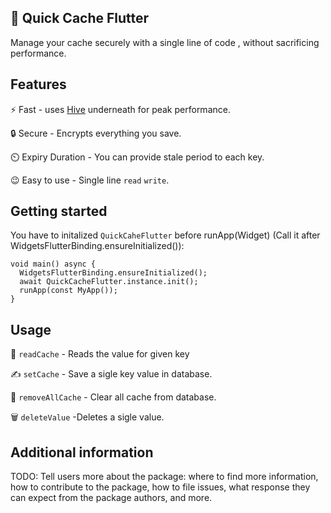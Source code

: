 
## 🚀 Quick Cache Flutter 

Manage your cache  securely with a single line of code , without sacrificing performance.
## Features

⚡ Fast - uses [Hive](https://pub.dev/packages/hive) underneath for peak performance.

🔒 Secure - Encrypts everything you save.

⏲️ Expiry Duration - You can provide stale period to each key.

😉 Easy to use - Single line ``read`` ``write``.

## Getting started

You have to initalized ```QuickCaheFlutter``` before runApp(Widget) (Call it after WidgetsFlutterBinding.ensureInitialized()):

```
void main() async {
  WidgetsFlutterBinding.ensureInitialized();
  await QuickCacheFlutter.instance.init();
  runApp(const MyApp());
}
```

## Usage

📖 ``readCache`` - Reads the value for given key

✍️ ``setCache`` - Save a sigle key value in database.

🧹 ``removeAllCache`` - Clear all cache from database.

🗑️ ``deleteValue`` -Deletes a sigle value.

## Additional information

TODO: Tell users more about the package: where to find more information, how to
contribute to the package, how to file issues, what response they can expect
from the package authors, and more.
